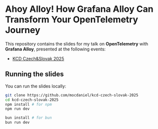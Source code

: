 # Ahoy Alloy! How Grafana Alloy Can Transform Your OpenTelemetry Journey

This repository contains the slides for my talk on **OpenTelemetry** with **Grafana Alloy**,
presented at the following events:

- [KCD Czech&Slovak 2025](https://kcd-czech-slovak-2025.sessionize.com/session/885841)

## Running the slides

You can run the slides locally:

```bash
git clone https://github.com/mocdaniel/kcd-czech-slovak-2025
cd kcd-czech-slovak-2025
npm install # for npm
npm run dev

bun install # for bun
bun run dev
```

